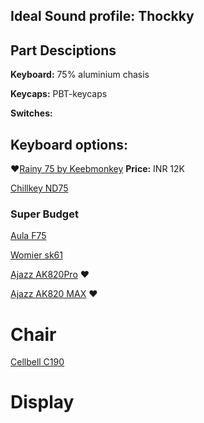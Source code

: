## **Ideal Sound profile:** Thockky

## **Part Desciptions**

**Keyboard:** 75% aluminium chasis

**Keycaps:** PBT-keycaps

**Switches:** 

## Keyboard options:

❤️[Rainy 75 by Keebmonkey](https://www.amazon.in/KEEBMONKEY-Triple-Mode-Connectivity-Mechanical-Standard/dp/B0CS65JXNM?crid=1B38XP69FVNK2&dib=eyJ2IjoiMSJ9.zaOlpyUZYvYWskrJasHdjsafwEmW2keDmaO_4ohD2KrwKrEU-Hx6V4F4VVhuaAinvkeR5tv83740wXsTr9Gn568wmydKE3OoP3TeaHxCoOBQgv3KA0scXOd5CdWw9TgZkZh3ipC8TdTFTtxYt8VpEMl7qnJIYLHG0KpWRJANVSu5UhjxUOyWa4ncLR03VeLoutI-Cl03KD9EHY54zXTivQ_Z1KRq9NJunKgd3uweakc.blOBiLWb17AJesrZlaOIkONRD1g9bsgMihNo9VJcusA&dib_tag=se&keywords=rainy%2B75&qid=1753552911&sprefix=rainy%2B%2Caps%2C391&sr=8-4&th=1) **Price:** INR 12K

[Chillkey ND75](https://www.keebsmod.com/products/nd75)

### Super Budget

[Aula F75](https://www.amazon.in/s?k=aula+f75&i=electronics&crid=3HCFB2MIZD66P&sprefix=aula+75%2Celectronics%2C268&ref=nb_sb_noss_2)

[Womier sk61](https://www.amazon.in/Womier-WK61-Purple-Keyboard-Hot-Swappable/dp/B0BVVYW6L6?th=1)

[Ajazz AK820Pro](https://www.amazon.in/AK820Pro-Mechanical-Keyboard-Customizable-Swappable/dp/B0F6YRD74Z?th=1) ❤️

[Ajazz AK820 MAX](https://www.amazon.in/URX-AK820-MAX-Mechanical-Swappable/dp/B0FB928PSC?crid=1XZ82WGTHE3M7&dib=eyJ2IjoiMSJ9.u_sLMu_oWwk-Kkatt9UAIE5QYKtNsmY4e_4__u-kSwe6tezSSbWdv9dxi0ihjP1itdbbJWMvRcQOmPLJYS7VA44L36aDV8Lm7N2NgaRVGjJdKsikmL8Bx7RJ0DDB2FXytXhq2pGzIUbYdKpVhZ4kVcxMj_dWAkG2K8g_Ii2DvCmTz2RDdZMT848aYvDBavppaJqMQ7GMgM7DkUAobyzntuI2Zhz-b0G_sZZQrq2-meDrH5cDv_EnR8Hr15pET5h8DGefLeVPyMoRgNTwBaEvhN4rjZsGWBcSu-erh8nWOAQ.WfZdzmX-gJuyT49BS6jQlIIsxNjsAX-e4tXEhrHh8YM&dib_tag=se&keywords=AJAZZ%2BAK820Pro&qid=1753556554&s=electronics&sprefix=%2Celectronics%2C317&sr=1-5&th=1) ❤️

# Chair

[Cellbell C190](https://www.amazon.in/CELLBELL-C190-Berlin-Office-Ergonomic/dp/B0CRVLXGS9?linkId=0d5ffaeaa70f988747cfb21fba1c2405&language=en_IN)

# Display

[]()